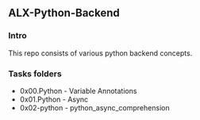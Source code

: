 ## ALX-Python-Backend

### Intro
This repo consists of various python backend concepts. 

### Tasks folders
+ 0x00.Python - Variable Annotations
+ 0x01.Python - Async
+ 0x02-python - python\_async\_comprehension
